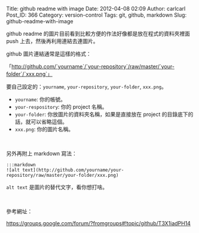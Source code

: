 Title: github readme with image
Date: 2012-04-08 02:09
Author: carlcarl
Post_ID: 366
Category: version-control
Tags: git, github, markdown
Slug: github-readme-with-image

github readme 的圖片目前看到比較方便的作法好像都是放在程式的資料夾裡面
push 上去，然後再利用連結去連圖片。

github 圖片連結通常是這樣的格式：  

「http://github.com/`yourname`/`your-repository`/raw/master/`your-folder`/`xxx.png`」

要自己設定的：`yourname`, `your-repository`, `your-folder`, `xxx.png`。

-   `yourname`: 你的帳號。
-   `your-respository`: 你的 project 名稱。
-   `your-folder`: 你放圖片的資料夾名稱，如果是直接放在 project
    的目錄底下的話，就可以省略這個。
-   `xxx.png`: 你的圖片名稱。

 

另外再附上 markdown 寫法：

	:::markdown
	![alt text](http://github.com/yourname/your-repository/raw/master/your-folder/xxx.png)  
  
`alt text` 是圖片的替代文字，看你想打啥。

 

參考網址：  

<https://groups.google.com/forum/?fromgroups#!topic/github/T3X1iadPH14>

